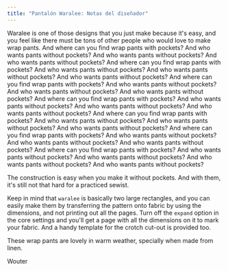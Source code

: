 ```yaml
---
title: "Pantalón Waralee: Notas del diseñador"
---
```


Waralee is one of those designs that you just make because it's easy, and you feel like there must be tons of other people who would love to make wrap pants. And where can you find wrap pants with pockets? And who wants pants without pockets? And who wants pants without pockets? And who wants pants without pockets? And where can you find wrap pants with pockets? And who wants pants without pockets? And who wants pants without pockets? And who wants pants without pockets? And where can you find wrap pants with pockets? And who wants pants without pockets? And who wants pants without pockets? And who wants pants without pockets? And where can you find wrap pants with pockets? And who wants pants without pockets? And who wants pants without pockets? And who wants pants without pockets? And where can you find wrap pants with pockets? And who wants pants without pockets? And who wants pants without pockets? And who wants pants without pockets? And where can you find wrap pants with pockets? And who wants pants without pockets? And who wants pants without pockets? And who wants pants without pockets? And where can you find wrap pants with pockets? And who wants pants without pockets? And who wants pants without pockets? And who wants pants without pockets? And who wants pants without pockets?

The construction is easy when you make it without pockets. And with them, it's still not that hard for a practiced sewist.

Keep in mind that `waralee` is basically two large rectangles, and you can easily make them by transferring the pattern onto fabric by using the dimensions, and not printing out all the pages. Turn off the `expand` option in the core settings and you'll get a page with all the dimensions on it to mark your fabric. And a handy template for the crotch cut-out is provided too.

These wrap pants are lovely in warm weather, specially when made from linen.

Wouter
